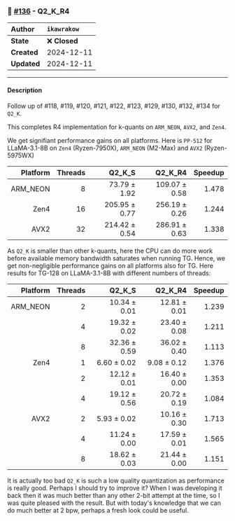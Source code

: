 ### 🔀 [#136](https://github.com/ikawrakow/ik_llama.cpp/pull/136) - Q2_K_R4

| **Author** | `ikawrakow` |
| :--- | :--- |
| **State** | ❌ **Closed** |
| **Created** | 2024-12-11 |
| **Updated** | 2024-12-11 |

---

#### Description

Follow up of #118, #119, #120, #121, #122, #123, #129, #130, #132, #134  for `Q2_K`. 

This completes R4 implementation for k-quants on `ARM_NEON`, `AVX2`, and `Zen4`.

We get signifiant performance gains on all platforms.  Here is `PP-512` for LLaMA-3.1-8B on `Zen4` (Ryzen-7950X), `ARM_NEON` (M2-Max) and `AVX2` (Ryzen-5975WX)

| Platform |  Threads | Q2_K_S | Q2_K_R4 | Speedup |
| ---: | ---: | ---: | ---: | ---: |
| ARM_NEON |  8 |  73.79 ± 1.92  | 109.07 ± 0.58 | 1.478 |
| Zen4            | 16 | 205.95 ± 0.77  | 256.19 ± 0.26  | 1.244 |
| AVX2           | 32 | 214.42 ± 0.54 |  286.91 ± 0.63  | 1.338 |

As `Q2_K` is smaller than other k-quants, here the CPU can do more work before available memory bandwidth saturates when running TG. Hence, we get non-negligible performance gains on all platforms also for TG. 
Here results for TG-128 on LLaMA-3.1-8B with different numbers of threads:

| Platform |  Threads | Q2_K_S | Q2_K_R4 | Speedup |
| ---: | ---: | ---: | ---: | ---: |
| ARM_NEON | 2 | 10.34 ± 0.01 | 12.81 ± 0.01 | 1.239 |
|                      | 4 | 19.32 ± 0.02 | 23.40 ± 0.08 | 1.211 |
|                      | 8 | 32.36 ± 0.59 | 36.02 ± 0.40 | 1.113 |
| Zen4            | 1 |  6.60 ± 0.02  | 9.08 ± 0.12  |  1.376 |
|                      | 2 |  12.12 ± 0.01 | 16.40 ± 0.00  |  1.353 |
|                      | 4 |  19.12 ± 0.56  | 20.72 ± 0.19  |  1.084 |
| AVX2           | 2 | 5.93 ± 0.02   | 10.16 ± 0.30  | 1.713 |
|                     | 4 | 11.24 ± 0.00    |  17.59 ± 0.01 | 1.565 |
|                     | 8 |  18.62 ± 0.03  | 21.44 ± 0.00  | 1.151 |

It is actually too bad `Q2_K` is such a low quality quantization as performance is really good. Perhaps I should try to improve it? When I was developing it back then it was much better than any other 2-bit attempt at the time, so I was quite pleased with the result. But with today's knowledge that we can do much better at 2 bpw, perhaps a fresh look could be useful.